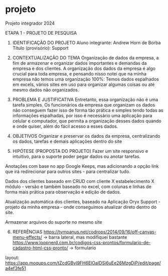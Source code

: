 # projeto
Projeto integrador 2024

ETAPA 1 - PROJETO DE PESQUISA

1. IDENTIFICAÇÃO DO PROJETO
Aluno integrante: Andrew Horn de Borba
Título (provisório): Support

2. CONTEXTUALIZAÇÃO DO TEMA
Organização de dados da empresa, a fim de armazenar e organizar dados importantes e demandas da empresa e dos clientes. 
A organização dos dados da empresa é algo crucial para toda empresa, e pensando nisso notei que na minha empresa não temos uma organização 100%: Temos dados espalhados em excels, vários sites em uso para organizar algumas coisas ou até mesmo dados não organizados.

3. PROBLEMA E JUSTIFICATIVA
Entretanto, essa organização não é uma tarefa simples. Os funcionários da empresa que organizam os dados não conseguem fazer isso de forma tão prática e simples tendo todas as informações espalhadas, por isso é necessário uma aplicação para celular e computador, que permita a organização desses dados quando e onde quiser, além do fácil acesso a esses dados.

4. OBJETIVOS
Organizar e preservar os dados da empresa, centralizando os dados, tarefas e demais aplicações dentro do site

5. HIPÓTESE (PROPOSTA DO PROJETO)
Fazer um site responsivo e intuitivo, para o suporte poder pegar dados ou anotar tarefas.

Anotações com base no app Google Keeps, mas adicionando a opção link que irá redirecionar para outros sites - para centralizar tudo.

Dados dos clientes baseado em CRUD com cliente X estabelecimento X módulo - versão e também baseado no excel, com colunas e linhas de forma mais prática para observação e edição de dados.

Atualização automática dos clientes, baseado na Aplicação Oryx Support - projeto da minha empresa - onde conseguimos atualizar direto dentro do site.

Armazenar arquivos do suporte no mesmo site


6. REFERÊNCIAS
https://tympanus.net/codrops/2014/09/16/off-canvas-menu-effects/ -> barra lateral, mas modifiquei bastante
https://www.loopnerd.com.br/codigos-css-prontos/formulario-de-cadastro-html-css-pronto/   ->   formulario

layout:
https://app.moqups.com/tZcdGBvl9FH6ElOaIDSi6uEe26MzgDiP/edit/page/a4ef3fe51